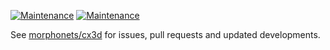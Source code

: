[![Maintenance](https://img.shields.io/maintenance/no/2020)](https://github.com/morphonets/cx3d)
[![Maintenance](https://img.shields.io/badge/Legacy-Replaced%20by%20morphonets%2Fcx3d-orange)](https://github.com/morphonets/cx3d)

See [morphonets/cx3d](https://github.com/morphonets/cx3d) for issues, pull requests and updated developments.

